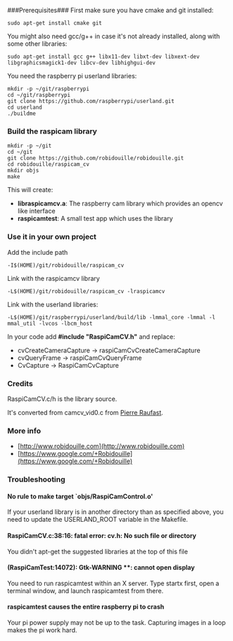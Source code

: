 ###Prerequisites###
First make sure you have cmake and git installed:

    sudo apt-get install cmake git

You might also need gcc/g++ in case it's not already installed, along with some other libraries:

    sudo apt-get install gcc g++ libx11-dev libxt-dev libxext-dev libgraphicsmagick1-dev libcv-dev libhighgui-dev


You need the raspberry pi userland libraries:

    mkdir -p ~/git/raspberrypi
    cd ~/git/raspberrypi
    git clone https://github.com/raspberrypi/userland.git
    cd userland
    ./buildme
    

### Build the raspicam library ###

    mkdir -p ~/git
    cd ~/git
    git clone https://github.com/robidouille/robidouille.git
    cd robidouille/raspicam_cv
    mkdir objs
    make

This will create:

- **libraspicamcv.a**: The raspberry cam library which provides an opencv like interface
- **raspicamtest**: A small test app which uses the library
 
### Use it in your own project ###

Add the include path

    -I$(HOME)/git/robidouille/raspicam_cv
Link with the raspicamcv library

    -L$(HOME)/git/robidouille/raspicam_cv -lraspicamcv
Link with the userland libraries: 

    -L$(HOME)/git/raspberrypi/userland/build/lib -lmmal_core -lmmal -l mmal_util -lvcos -lbcm_host

In your code add **#include "RaspiCamCV.h"** and replace:

- cvCreateCameraCapture -> raspiCamCvCreateCameraCapture
- cvQueryFrame -> raspiCamCvQueryFrame
- CvCapture -> RaspiCamCvCapture
 
### Credits ###
RaspiCamCV.c/h is the library source.

It's converted from camcv_vid0.c from [Pierre Raufast](https://thinkrpi.wordpress.com/2013/05/22/opencv-and-camera-board-csi/ "Pierre Raufast").

### More info ###
- [http://www.robidouille.com](http://www.robidouille.com)
- [https://www.google.com/+Robidouille](https://www.google.com/+Robidouille)


### Troubleshooting ###
#### No rule to make target `objs/RaspiCamControl.o' ####
If your userland library is in another directory than as specified above, you need to update the USERLAND_ROOT variable in the Makefile.

#### RaspiCamCV.c:38:16: fatal error: cv.h: No such file or directory  
You didn't apt-get the suggested libraries at the top of this file

#### (RaspiCamTest:14072): Gtk-WARNING **: cannot open display ####
You need to run raspicamtest within an X server. Type startx first, open a terminal window, and launch raspicamtest from there.

#### raspicamtest causes the entire raspberry pi to crash ####
Your pi power supply may not be up to the task. Capturing images in a loop makes the pi work hard.
